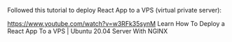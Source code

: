 Followed this tutorial to deploy React App to a VPS (virtual private server): 

https://www.youtube.com/watch?v=w3RFk35synM
Learn How To Deploy a React App To a VPS | Ubuntu 20.04 Server With NGINX